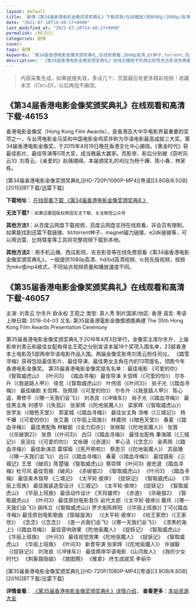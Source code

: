 ```yaml
---
layout: default
title: '剧情《第34届香港电影金像奖颁奖典礼》下载资源/在线播放/视频地址/1080p/高清/蓝光'
date: "2021-07-10T14:40:17+0800"
last_modified_at: "2021-07-10T14:40:17+0800"
permalink: /46153/
categories: 剧情
cover:
tags: 剧情
keywords: '第34届香港电影金像奖颁奖典礼,在线免费看,1080p高清,bt种子,torrent,百度云盘,magnet,磁力链,迅雷下载资源'
description: '《第34届香港电影金像奖颁奖典礼》在线云播放手机西瓜影院吉吉影音免费看，1080p高清bd/hd未删减完整版和tc抢先枪版，mkv/mp4格式，附带bt/torrent种子、magnet/磁力链、百度云盘、网盘资源迅雷下载链接'
---
```


>内容采集生成，如果链接失效，多试几个，页面最后有更多精彩视频！收藏本页（Ctrl+D)，以后再找不麻烦。


## 《第34届香港电影金像奖颁奖典礼》在线观看和高清下载-46153

香港电影金像奖（Hong Kong Film Awards），是香港及大中华电影界最重要的奖项之一，与台湾电影金马奖和中国电影金鸡奖并称为华语电影最高成就三大奖。第34届香港电影金像奖，于2015年4月19日晚在香港文化中心揭晓。《黄金时代》获最佳影片、最佳导演等5项大奖，成当晚最大赢家。而影帝、影后分别被《窃听风云3》刘青云、《亲爱的》赵薇摘得。本届颁奖礼的司仪为杨千嬅、陈小春、林家栋。


[第34届香港电影金像奖颁奖典礼][HD-720P/1080P-MP4][粤语][3.8GB/8.5GB][2015][BT下载/迅雷下载]

**下载地址**： [在线观看下载 《第34届香港电影金像奖颁奖典礼》](https://www.btdx8.com/torrent/the_34th_hong_kong_film_awards_2015.html) 


**无法下载?**：`如果迅雷因版权原因无法下载，关注微信公众号 `

**其他方法1**：从百度云网盘下载视频，百度云网盘支持在线观看，非会员有限制，如果能找到迅雷下载链接、bt/torrent种子、magnet磁力链接、e2dk链接等，可以用迅雷、比特彗星等工具将完整视频下载到本地。

**其他方法2**：用手机云播、西瓜影院、吉吉影音等在线免费观看《第34届香港电影金像奖颁奖典礼》，一般提供1080p高清、hd/bd高清视频、tc抢先版视频，视频为mkv或mp4格式，不同站点视频质量和播放速度不同。


## 《第35届香港电影金像奖颁奖典礼》在线观看和高清下载-46057

主演: 刘青云 尔冬升 欧永权 王菀之 类型: 真人秀 制片国家/地区: 香港 语言: 粤语 上映日期: 2016-04-03 又名: 第35屆香港電影金像獎頒獎典禮 The 35th Hong Kong Film Awards Presentation Ceremony

第35届香港电影金像奖颁奖典礼于2016年4月3日举行，金像奖主席尔冬升、上届影帝刘青云和最佳女配角得主王菀之分别宣读本届19个奖项入围名单，23部香港本土电影及5部两岸华语电影作品入围。两届金像奖影帝刘青云担任司仪。 《踏雪寻梅》获得包括最佳影片、最佳导演、最佳男女主角在内的13项提名，领跑今年香港电影金像奖。 第35届香港电影金像奖提名名单： 最佳电影 《可爱的你》 《智取威虎山》 《叶问3》 《踏血寻梅》 最佳导演 关信辉（《可爱的你》） 尔冬升（《我是路人甲》） 徐克（《智取威虎山》） 叶伟信（《叶问3》） 翁子光（《踏血寻梅》） 最佳编剧 关信辉、张佩琼（《可爱的你》） 尔冬升（《我是路人甲》） 陈心遥、黄修平（《哪一天我们会飞》） 刘浩良（《冲锋车》） 翁子光（《踏血寻梅》） 最佳男主角 刘德华（《失孤》） 张家辉（《陀地驱魔人》） 梁家辉（《智取威虎山》） 张学友（《暗色天堂》） 郭富城（《踏血寻梅》） 最佳女主角 汤唯（《三城记》） 杨千嬅（《可爱的你》） 张艾嘉（《华丽上班族》） 林嘉欣（《暗色天堂》） 春夏（《踏血寻梅》） 最佳男配角 林敏聪（《全力扣杀》） 张继聪（《陀地驱魔人》） 张晋（《杀破狼2》） 张晋（《叶问3》） 白只（《踏血寻梅》） 最佳女配角 秦海璐（《三城记》） 吴浣仪（《可爱的你》） 文咏珊（《赤道》） 李心洁（《念念》） 金燕玲（《踏血寻梅》） 最佳新演员 雷琛瑜（《死开啲啦》） 蔡思贝（《陀地驱魔人》） 苏丽珊（《哪一天我们会飞》） 白只（《踏血寻梅》） 春夏（《踏血寻梅》） 最佳摄影 《三城记》王昱 《破风》陈楚强 《智取威虎山》蔡崇辉 《叶问3》谢忠道 《踏血寻梅》杜可风 最佳剪接 《破风》 《杀破狼2》 《智取威虎山》 《叶问3》 《踏血寻梅》 最佳美术指导 《三城记》 《太平轮·彼岸》 《捉妖记》 《智取威虎山》 《华丽上班族》 最佳服装造型设计 《三城记》 《太平轮·彼岸》 《捉妖记》 《智取威虎山》 《华丽上班族》 最佳动作设计 《天将雄师》 《赤道》 《杀破狼2》 《智取威虎山》 《叶问3》 最佳原创电影音乐 岩代太郎（《太平轮·彼岸》) 戴伟（《哪一天我们会飞》) 胡伟立（《智取威虎山》) 罗大佑陈辉阳 （《华丽上班族》) 丁可(《踏血寻梅》) 最佳原创电影歌曲 《穿越漩涡》 （《太平轮·彼岸》） 《给王家欣》（《王家欣》） 《念念》（《念念》） 《差一点我们会飞》（《哪一天我们会飞》） 《漆黑的海上》（《踏血寻梅》） 最佳音响效果 《陀地驱魔人》 《捉妖记》 《智取威虎山》 《华丽上班族》 《叶问3》 最佳视觉效果 《陀地驱魔人》 《捉妖记》 《智取威虎山》 《华丽上班族》 《叶问3》 新晋导演 张家辉（《陀地驱魔人》） 许诚毅（《捉妖记》） 刘浩良（《冲锋车》） 最佳两岸华语电影 《山河故人》 《我的少女时代》 《刺客聂隐娘》 《狼图腾》 《推拿》 终生成就奖 李丽华


[第35届香港电影金像奖颁奖典礼][HD-720P/1080P-MP4][粤语][3.9GB/8.8GB][2016][BT下载/迅雷下载]

**详情查看**： [《第35届香港电影金像奖颁奖典礼》详情介绍](/movie/46057/)， **查看更多**：[本站资源大全](/movie/t/all/)

